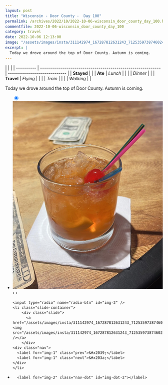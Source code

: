 ```yaml
---
layout: post
title: "Wisconsin - Door County -  Day 100"
permalink: /archives/2022/10/2022-10-06-wisconsin_door_county_day_100.html
commentfile: 2022-10-06-wisconsin_door_county_day_100
category: travel
date: 2022-10-06 12:13:00
image: "/assets/images/insta/311142974_167287812631243_7125359738746024015_n_17868342830748660.jpg"
excerpt: |
  Today we drove around the top of Door County. Autumn is coming.
---
```


|            |                                                              |
| ---------- | ------------------------------------------------------------ | ----------------------------- |
| **Stayed** |  |
| **Ate**    | _Lunch_                                                      |          |
|            | _Dinner_                                                     |          |
| **Travel** | _Flying_                                                     |          |
|            | _Train_                                                      |          |
|            | _Walking_                                                    |          |


Today we drove around the top of Door County. Autumn is coming.


<ul class="slides">
    <input type="radio" name="radio-btn" id="img-1" checked="checked" />
    <li class="slide-container">
        <div class="slide">
          <a href="/assets/images/insta/310365608_3372083129746688_4130028358307063784_n_18178166203243585.jpg"><img src="/assets/images/insta/310365608_3372083129746688_4130028358307063784_n_18178166203243585.jpg" /></a>
        </div>
    <div class="nav">
      <label for="img-2" class="prev">&#x2039;</label>
      <label for="img-2" class="next">&#x203a;</label>
    </div>
    </li>
    
    <input type="radio" name="radio-btn" id="img-2" />
    <li class="slide-container">
        <div class="slide">
          <a href="/assets/images/insta/311142974_167287812631243_7125359738746024015_n_17868342830748660.jpg"><img src="/assets/images/insta/311142974_167287812631243_7125359738746024015_n_17868342830748660.jpg" /></a>
        </div>
    <div class="nav">
      <label for="img-1" class="prev">&#x2039;</label>
      <label for="img-1" class="next">&#x203a;</label>
    </div>
    </li>
			
<li class="nav-dots">
      <label for="img-1" class="nav-dot" id="img-dot-1"></label>

      <label for="img-2" class="nav-dot" id="img-dot-2"></label>

</li>
</ul>        
             

		
